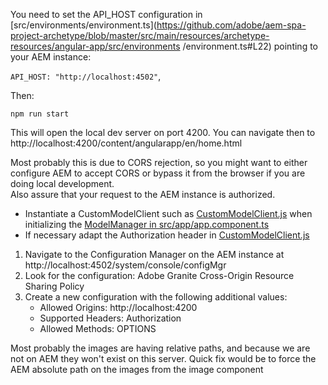 
You need to set the API_HOST configuration in [src/environments/environment.ts](https://github.com/adobe/aem-spa-project-archetype/blob/master/src/main/resources/archetype-resources/angular-app/src/environments
/environment.ts#L22) pointing to your AEM instance:

```API_HOST: "http://localhost:4502"```,

Then:

```
npm run start
```
This will open the local dev server on port 4200. You can navigate then to http://localhost:4200/content/angularapp/en/home.html


Most probably this is due to CORS rejection, so you might want to either configure AEM to accept CORS or bypass it from the browser if you are doing local development.  
Also assure that your request to the AEM instance is authorized.

* Instantiate a CustomModelClient such as [CustomModelClient.js](https://github.com/adobe/aem-spa-project-archetype/blob/master/src/main/resources/archetype-resources/angular-app/CustomModelClient.js) 
when initializing the [ModelManager in src/app/app.component.ts](https://github.com/adobe/aem-spa-project-archetype/blob/master/src/main/resources/archetype-resources/angular-app/src/app/app.component.ts#L52)
* If necessary adapt the Authorization header in [CustomModelClient.js](https://github.com/adobe/aem-spa-project-archetype/blob/master/src/main/resources/archetype-resources/angular-app/CustomModelClient.js#L20) 

1. Navigate to the Configuration Manager on the AEM instance at http://localhost:4502/system/console/configMgr
2. Look for the configuration: Adobe Granite Cross-Origin Resource Sharing Policy
3. Create a new configuration with the following additional values:
    * Allowed Origins: http://localhost:4200
    * Supported Headers: Authorization
    * Allowed Methods: OPTIONS
    
Most probably the images are having relative paths, and because we are not on AEM they won't exist on this server.
Quick fix would be to force the AEM absolute path on the images from the image component